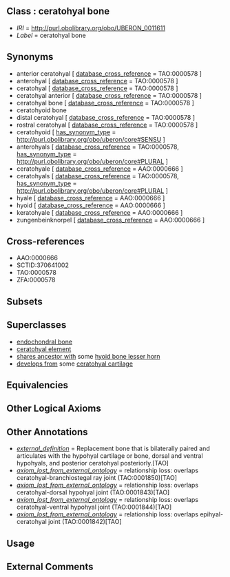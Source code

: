 
## Class : ceratohyal bone

 * *IRI* = http://purl.obolibrary.org/obo/UBERON_0011611
 * *Label* = ceratohyal bone

## Synonyms

 * anterior ceratohyal [ [database_cross_reference](../../ef/oboInOwl#hasDbXref.md) = TAO:0000578 ]
 * anterohyal [ [database_cross_reference](../../ef/oboInOwl#hasDbXref.md) = TAO:0000578 ]
 * ceratohyal [ [database_cross_reference](../../ef/oboInOwl#hasDbXref.md) = TAO:0000578 ]
 * ceratohyal anterior [ [database_cross_reference](../../ef/oboInOwl#hasDbXref.md) = TAO:0000578 ]
 * ceratohyal bone [ [database_cross_reference](../../ef/oboInOwl#hasDbXref.md) = TAO:0000578 ]
 * ceratohyoid bone
 * distal ceratohyal [ [database_cross_reference](../../ef/oboInOwl#hasDbXref.md) = TAO:0000578 ]
 * rostral ceratohyal [ [database_cross_reference](../../ef/oboInOwl#hasDbXref.md) = TAO:0000578 ]
 * ceratohyoid [ [has_synonym_type](../../pe/oboInOwl#hasSynonymType.md) = http://purl.obolibrary.org/obo/uberon/core#SENSU ]
 * anterohyals [ [database_cross_reference](../../ef/oboInOwl#hasDbXref.md) = TAO:0000578, [has_synonym_type](../../pe/oboInOwl#hasSynonymType.md) = http://purl.obolibrary.org/obo/uberon/core#PLURAL ]
 * ceratohyale [ [database_cross_reference](../../ef/oboInOwl#hasDbXref.md) = AAO:0000666 ]
 * ceratohyals [ [database_cross_reference](../../ef/oboInOwl#hasDbXref.md) = TAO:0000578, [has_synonym_type](../../pe/oboInOwl#hasSynonymType.md) = http://purl.obolibrary.org/obo/uberon/core#PLURAL ]
 * hyale [ [database_cross_reference](../../ef/oboInOwl#hasDbXref.md) = AAO:0000666 ]
 * hyoid [ [database_cross_reference](../../ef/oboInOwl#hasDbXref.md) = AAO:0000666 ]
 * keratohyale [ [database_cross_reference](../../ef/oboInOwl#hasDbXref.md) = AAO:0000666 ]
 * zungenbeinknorpel [ [database_cross_reference](../../ef/oboInOwl#hasDbXref.md) = AAO:0000666 ]

## Cross-references

 * AAO:0000666
 * SCTID:370641002
 * TAO:0000578
 * ZFA:0000578

## Subsets


## Superclasses

 * [endochondral bone](../../UBERON/13/UBERON_0002513.md)
 * [ceratohyal element](../../UBERON/09/UBERON_0011609.md)
 * [shares ancestor with](../../RO/58/RO_0002158.md) some [hyoid bone lesser horn](../../UBERON/98/UBERON_0003998.md)
 * [develops from](../../RO/02/RO_0002202.md) some [ceratohyal cartilage](../../UBERON/10/UBERON_0011610.md)

## Equivalencies


## Other Logical Axioms


## Other Annotations

 * *[external_definition](../../UBPROP/01/UBPROP_0000001.md)* = Replacement bone that is bilaterally paired and articulates with the hypohyal cartilage or bone, dorsal and ventral hypohyals, and posterior ceratohyal posteriorly.[TAO]
 * *[axiom_lost_from_external_ontology](../../UBPROP/02/UBPROP_0000002.md)* = relationship loss: overlaps ceratohyal-branchiostegal ray joint (TAO:0001850)[TAO]
 * *[axiom_lost_from_external_ontology](../../UBPROP/02/UBPROP_0000002.md)* = relationship loss: overlaps ceratohyal-dorsal hypohyal joint (TAO:0001843)[TAO]
 * *[axiom_lost_from_external_ontology](../../UBPROP/02/UBPROP_0000002.md)* = relationship loss: overlaps ceratohyal-ventral hypohyal joint (TAO:0001844)[TAO]
 * *[axiom_lost_from_external_ontology](../../UBPROP/02/UBPROP_0000002.md)* = relationship loss: overlaps epihyal-ceratohyal joint (TAO:0001842)[TAO]

## Usage


## External Comments


